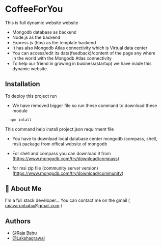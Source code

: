 
# CoffeeForYou

This is full dynamic website website 
 - Mongodb database as backend
 - Node.js as the backend
 - Express.js (hbs) as the template backend
 - It has also Mongodb Atlas connectivity which is Virtual data center
 - You can access/edit its data(feedback)/content of the page any where in the world with the Mongodb Atlas connectivity
 - To help our friend in growing in business(startup) we have made this dynamic website.

## Installation

To deploy this project run
- We have removed bigger file so run these command to download these module
```bash
  npm intall
```
This command help install project.json requirment file

- You have to download local database center mongodb (compass, shell, msi) package from offical website of mongodb

- For shell and compass you can download it from (https://www.mongodb.com/try/download/compass)
- for msi zip file (community server version)
(https://www.mongodb.com/try/download/community)

## 🚀 About Me
I'm a full stack developer...
You can contact me on the gmail ( rajavarunbabu@gmail.com )


## Authors
- [@Raja Babu](https://github.com/theinfinityboy)
- [@Lakshagrawal](https://github.com/Lakshagrawal)

